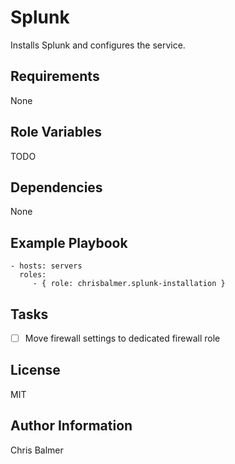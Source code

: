 Splunk
======

Installs Splunk and configures the service.

Requirements
------------

None

Role Variables
--------------

TODO

Dependencies
------------

None

Example Playbook
----------------

    - hosts: servers
      roles:
         - { role: chrisbalmer.splunk-installation }

Tasks
-----

- [ ] Move firewall settings to dedicated firewall role

License
-------

MIT

Author Information
------------------

Chris Balmer
